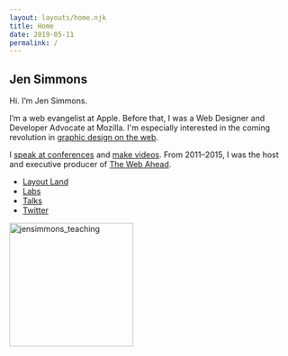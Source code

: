 ```yaml
---
layout: layouts/home.njk
title: Home
date: 2019-05-11
permalink: /
---
```


<article>
<h1 class="name"><span>J</span><span>e</span><span>n</span> 
<span>S</span><span>i</span><span>m</span><span>m</span><span>o</span><span>n</span><span>s</span></h1>

<section>
Hi. I’m Jen Simmons.

I’m a web evangelist at Apple. Before that, I was a Web Designer and Developer Advocate at Mozilla. I'm especially interested in the coming revolution in [graphic design on the web](https://labs.jensimmons.com/).

I [speak at conferences](https://talks.jensimmons.com) and [make videos](http://youtube.com/layoutland). From 2011–2015, I was the host and executive producer of [The Web Ahead](http://thewebahead.net). 

</section>

<nav role="navigation">      
	<ul class="menu">
		<li><a href="https://youtube.com/layoutland/">Layout Land</a></li>
		<li><a href="https://labs.jensimmons.com">Labs</a></li>
		<li><a href="http://talks.jensimmons.com">Talks</a></li>
		<li><a href="https://twitter.com/jensimmons">Twitter</a></li>
	</ul> 
</nav>
	<div class="red-box"></div>
	<img src="/static/img/jensimmons_teaching.jpg" alt="jensimmons_teaching" width="220" />
</article>
